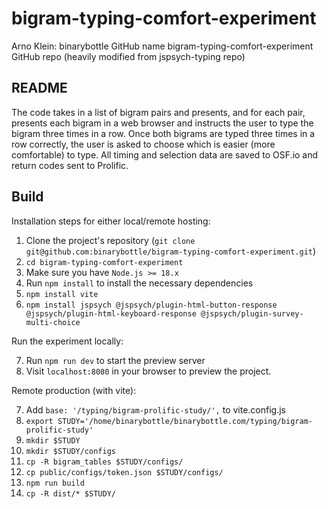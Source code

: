 # bigram-typing-comfort-experiment
Arno Klein: binarybottle GitHub name 
bigram-typing-comfort-experiment GitHub repo
(heavily modified from jspsych-typing repo)

## README

The code takes in a list of bigram pairs and presents, and for each pair,
presents each bigram in a web browser and instructs the user to type the 
bigram three times in a row. Once both bigrams are typed three times in a row
correctly, the user is asked to choose which is easier (more comfortable) to type.
All timing and selection data are saved to OSF.io and return codes sent to Prolific.

## Build 

Installation steps for either local/remote hosting:

1. Clone the project's repository (``git clone git@github.com:binarybottle/bigram-typing-comfort-experiment.git``)
2. ``cd bigram-typing-comfort-experiment``
3. Make sure you have ``Node.js >= 18.x``
4. Run ``npm install`` to install the necessary dependencies
5. ``npm install vite``
6. ``npm install jspsych @jspsych/plugin-html-button-response @jspsych/plugin-html-keyboard-response @jspsych/plugin-survey-multi-choice``

Run the experiment locally:

7. Run ``npm run dev`` to start the preview server
8. Visit ``localhost:8080`` in your browser to preview the project.

Remote production (with vite):

7. Add ``base: '/typing/bigram-prolific-study/',`` to vite.config.js
8. ``export STUDY='/home/binarybottle/binarybottle.com/typing/bigram-prolific-study'``
8. ``mkdir $STUDY``
9. ``mkdir $STUDY/configs``
10. ``cp -R bigram_tables $STUDY/configs/``
11. ``cp public/configs/token.json $STUDY/configs/``
12. ``npm run build``
13. ``cp -R dist/* $STUDY/``
